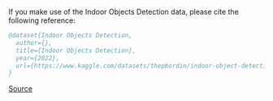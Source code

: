 If you make use of the Indoor Objects Detection data, please cite the following reference:

``` bibtex 
@dataset{Indoor Objects Detection,
  author={},
  title={Indoor Objects Detection},
  year={2022},
  url={https://www.kaggle.com/datasets/thepbordin/indoor-object-detection/}
}
```

[Source](https://www.kaggle.com/datasets/thepbordin/indoor-object-detection/)